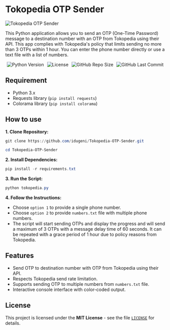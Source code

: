 # Tokopedia OTP Sender

![Tokopedia OTP Sender](https://opengraph.githubassets.com/0/idugeni/Tokopedia-OTP-Sender)

This Python application allows you to send an OTP (One-Time Password) message to a destination number with an OTP from Tokopedia using their API. This app complies with Tokopedia's policy that limits sending no more than 3 OTPs within 1 hour. You can enter the phone number directly or use a text file with a list of numbers.

<div style="display: flex; justify-content: center; gap: 10px; flex-wrap: wrap;">
  <img src="https://img.shields.io/badge/python-3.x-blue.svg" alt="Python Version">
  <img src="https://img.shields.io/badge/license-MIT-green" alt="License">
  <img src="https://img.shields.io/github/repo-size/idugeni/Tokopedia-OTP-Sender" alt="GitHub Repo Size">
  <img src="https://img.shields.io/github/last-commit/idugeni/Tokopedia-OTP-Sender" alt="GitHub Last Commit">
</div>

## Requirement

* Python 3.x
* Requests library (`pip install requests`)
* Colorama library (`pip install colorama`)

## How to use

**1. Clone Repository:**

```powershell
git clone https://github.com/idugeni/Tokopedia-OTP-Sender.git
```

```powershell
cd Tokopedia-OTP-Sender
```

**2. Install Dependencies:**

```powershell
pip install -r requirements.txt
```

**3. Run the Script:**

```powershell
python tokopedia.py
```

**4. Follow the Instructions:**

* Choose `option 1` to provide a single phone number.
* Choose `option 2` to provide `numbers.txt` file with multiple phone numbers.
* The script will start sending OTPs and display the progress and will send a maximum of 3 OTPs with a message delay time of 60 seconds. It can be repeated with a grace period of 1 hour due to policy reasons from Tokopedia.

## Features

* Send OTP to destination number with OTP from Tokopedia using their API.
* Respects Tokopedia send rate limitation.
* Supports sending OTP to multiple numbers from `numbers.txt` file.
* Interactive console interface with color-coded output.

## License

This project is licensed under the **MIT License** - see the file [`LICENSE`](https://github.com/idugeni/Tokopedia-OTP-Sender/blob/main/LICENSE) for details.
